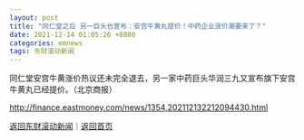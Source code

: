 ```yaml
---
layout: post
title: "同仁堂之后 另一巨头也宣布：安宫牛黄丸提价！中药企业涨价潮要来了？"
date: 2021-12-14 01:05:26 +0800
categories: emnews
tags: 东财滚动新闻
---
```


同仁堂安宫牛黄涨价热议还未完全退去，另一家中药巨头华润三九又宣布旗下安宫牛黄丸已经提价。（北京商报）

<http://finance.eastmoney.com/news/1354,202112132212094430.html>

[返回东财滚动新闻](//finews.withounder.com/emnews/)｜[返回首页](//finews.withounder.com/)